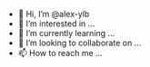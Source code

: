 - 👋 Hi, I’m @alex-ylb
- 👀 I’m interested in ...
- 🌱 I’m currently learning ...
- 💞️ I’m looking to collaborate on ...
- 📫 How to reach me ...

<!---
alex-ylb/alex-ylb is a ✨ special ✨ repository because its `README.md` (this file) appears on your GitHub profile.
You can click the Preview link to take a look at your changes.
--->
